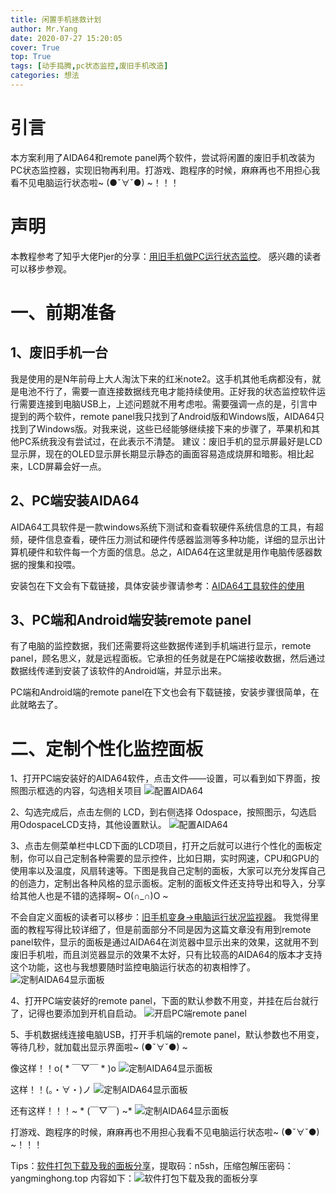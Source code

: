 ```yaml
---
title: 闲置手机拯救计划
author: Mr.Yang
date: 2020-07-27 15:20:05
cover: True
top: True
tags: [动手捣腾,pc状态监控,废旧手机改造]
categories: 想法
---
```

# 引言
本方案利用了AIDA64和remote panel两个软件，尝试将闲置的废旧手机改装为PC状态监控器，实现旧物再利用。打游戏、跑程序的时候，麻麻再也不用担心我看不见电脑运行状态啦~ (●ˇ∀ˇ●) ~！！！

# 声明

本教程参考了知乎大佬Pjer的分享：[用旧手机做PC运行状态监控](https://zhuanlan.zhihu.com/p/62592140)。
感兴趣的读者可以移步参观。

# 一、前期准备
## 1、废旧手机一台
我是使用的是N年前母上大人淘汰下来的红米note2。这手机其他毛病都没有，就是电池不行了，需要一直连接数据线充电才能持续使用。正好我的状态监控软件运行需要连接到电脑USB上，上述问题就不用考虑啦。需要强调一点的是，引言中提到的两个软件，remote panel我只找到了Android版和Windows版，AIDA64只找到了Windows版。对我来说，这些已经能够继续接下来的步骤了，苹果机和其他PC系统我没有尝试过，在此表示不清楚。
建议：废旧手机的显示屏最好是LCD显示屏，现在的OLED显示屏长期显示静态的画面容易造成烧屏和暗影。相比起来，LCD屏幕会好一点。

## 2、PC端安装AIDA64
AIDA64工具软件是一款windows系统下测试和查看软硬件系统信息的工具，有超频，硬件信息查看，硬件压力测试和硬件传感器监测等多种功能，详细的显示出计算机硬件和软件每一个方面的信息。总之，AIDA64在这里就是用作电脑传感器数据的搜集和投喂。

安装包在下文会有下载链接，具体安装步骤请参考：[AIDA64工具软件的使用](https://jingyan.baidu.com/article/636f38bb8bc93dd6b9461061.html)

## 3、PC端和Android端安装remote panel
有了电脑的监控数据，我们还需要将这些数据传递到手机端进行显示，remote panel，顾名思义，就是远程面板。它承担的任务就是在PC端接收数据，然后通过数据线传递到安装了该软件的Android端，并显示出来。

PC端和Android端的remote panel在下文也会有下载链接，安装步骤很简单，在此就略去了。

# 二、定制个性化监控面板
1、打开PC端安装好的AIDA64软件，点击文件——设置，可以看到如下界面，按照图示框选的内容，勾选相关项目
![配置AIDA64](闲置手机拯救计划/1.png?v=1&type=image)

2、勾选完成后，点击左侧的 LCD，到右侧选择 Odospace，按照图示，勾选启用OdospaceLCD支持，其他设置默认。
![配置AIDA64](闲置手机拯救计划/2.png?v=1&type=image)

3、点击左侧菜单栏中LCD下面的LCD项目，打开之后就可以进行个性化的面板定制，你可以自己定制各种需要的显示控件，比如日期，实时网速，CPU和GPU的使用率以及温度，风扇转速等。下图是我自己定制的面板，大家可以充分发挥自己的创造力，定制出各种风格的显示面板。定制的面板文件还支持导出和导入，分享给其他人也是不错的选择啊~ O(∩_∩)O ~

不会自定义面板的读者可以移步：[旧手机变身→电脑运行状况监视器](http://app.myzaker.com/news/article.php?pk=5e8ae8c2b15ec04cd251a1e5)。
我觉得里面的教程写得比较详细了，但是前面部分不同是因为这篇文章没有用到remote panel软件，显示的面板是通过AIDA64在浏览器中显示出来的效果，这就用不到废旧手机啦，而且浏览器显示的效果不太好，只有比较高的AIDA64的版本才支持这个功能，这也与我想要随时监控电脑运行状态的初衷相悖了。
![定制AIDA64显示面板](闲置手机拯救计划/3.png?v=1&type=image)

4、打开PC端安装好的remote panel，下面的默认参数不用变，并挂在后台就行了，记得也要添加到开机自启动。
![开启PC端remote panel](闲置手机拯救计划/4.png?v=1&type=image)

5、手机数据线连接电脑USB，打开手机端的remote panel，默认参数也不用变，等待几秒，就加载出显示界面啦~ (●ˇ∀ˇ●) ~

像这样！！o( * ￣▽￣ * )o
![定制AIDA64显示面板](闲置手机拯救计划/5.jpg?v=1&type=image)

这样！！(。・∀・)ノ
![定制AIDA64显示面板](闲置手机拯救计划/6.jpg?v=1&type=image)

还有这样！！！~ *  (￣▽￣) ~*
![定制AIDA64显示面板](闲置手机拯救计划/7.jpg?v=1&type=image)

打游戏、跑程序的时候，麻麻再也不用担心我看不见电脑运行状态啦~ (●ˇ∀ˇ●) ~！！！

Tips：[软件打包下载及我的面板分享](https://pan.baidu.com/s/1cHiwDQCs_R3aBehVX0172Q)，提取码：n5sh，压缩包解压密码：yangminghong.top
内容如下：![软件打包下载及我的面板分享](闲置手机拯救计划/8.png?v=1&type=image)
